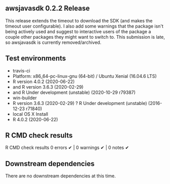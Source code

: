 ## awsjavasdk 0.2.2 Release

This release extends the timeout to download the SDK (and makes the timeout user configurable).  I also add some warnings that the package isn't being actively used and suggest to interactive users of the package a couple other packages they might want to switch to.  This submission is late, so awsjavasdk is currently removed/archived. 

## Test environments
* travis-ci
 * Platform: x86_64-pc-linux-gnu (64-bit) / Ubuntu Xenial (16.04.6 LTS)
 * R version 4.0.2 (2020-06-22)
 * and R version 3.6.3 (2020-02-29)
 * and R Under development (unstable) (2020-10-29 r79387)
* win-builder
 * R version 3.6.3 (2020-02-29)
 ? R Under development (unstable) (2016-12-23 r71840)
* local OS X Install
 * R 4.0.2 (2020-06-22)
 
## R CMD check results
R CMD check results
0 errors ✔ | 0 warnings ✔ | 0 notes ✔

## Downstream dependencies
There are no downstream dependencies at this time.
